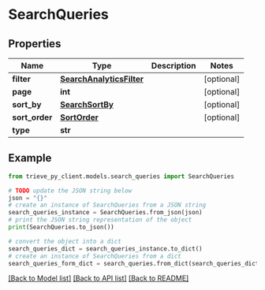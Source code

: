 # SearchQueries


## Properties

Name | Type | Description | Notes
------------ | ------------- | ------------- | -------------
**filter** | [**SearchAnalyticsFilter**](SearchAnalyticsFilter.md) |  | [optional] 
**page** | **int** |  | [optional] 
**sort_by** | [**SearchSortBy**](SearchSortBy.md) |  | [optional] 
**sort_order** | [**SortOrder**](SortOrder.md) |  | [optional] 
**type** | **str** |  | 

## Example

```python
from trieve_py_client.models.search_queries import SearchQueries

# TODO update the JSON string below
json = "{}"
# create an instance of SearchQueries from a JSON string
search_queries_instance = SearchQueries.from_json(json)
# print the JSON string representation of the object
print(SearchQueries.to_json())

# convert the object into a dict
search_queries_dict = search_queries_instance.to_dict()
# create an instance of SearchQueries from a dict
search_queries_form_dict = search_queries.from_dict(search_queries_dict)
```
[[Back to Model list]](../README.md#documentation-for-models) [[Back to API list]](../README.md#documentation-for-api-endpoints) [[Back to README]](../README.md)


